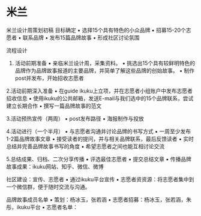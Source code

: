 # 米兰

米兰设计周策划初稿
目标确定
▪ 选择15个具有特色的小众品牌
▪ 招募15-20个志愿者
▪ 联系品牌
▪ 发布15篇品牌故事
▪ 形成社区讨论氛围

流程设计
1. 活动前期准备
▪ 亲临米兰设计周，采集资料。
▪ 挑选出15个具有较鲜明特色的品牌作为品牌故事报道的主要品牌，并简单了解这些品牌的创始故事。
▪ 制作post并发布，开始招收志愿者

2.活动前期深入准备
▪ 在guide ikuku上立项，并在志愿者小组账户中发布志愿者招收信息
▪ 使用ikuku的公共邮箱，发送E-mail与我们选中的15个品牌联系，尝试建立长期合作
▪ 撰写一篇品牌故事的范文

3.活动预热宣传（两周）
▪ post发布路径
▪ 海报制作与投放

4.活动进行（一个半月）
▪ 与志愿者沟通并讨论品牌的书写方式
▪ 一周至少发布1-2篇品牌故事文章
▪ 接受读者的提问，并与相关品牌联系，最后反馈读者
▪ 实时总结并完善品牌故事书写的角度
▪ 希望志愿者之间也能互相讨论交流

5.总结成果、归档、二次分享传播
▪ 评选最佳志愿者
▪ 提交总结文章
▪ 传播品牌故事成果：ikuku网站、知乎、微信、微博

社区建设：宣传、志愿者
▪ 通过ikuku平台宣传
▪ 志愿者资资源：将志愿者集中到一个微信群，便于随时交流与沟通。

品牌故事成员名单
▪ 策划：杨冰玉，张若涵
▪ 志愿者招募：杨冰玉，张若涵，朱彤，ikuku平台
▪ 志愿者名单：